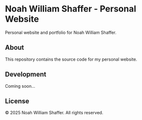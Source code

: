 # Noah William Shaffer - Personal Website

Personal website and portfolio for Noah William Shaffer.

## About

This repository contains the source code for my personal website.

## Development

Coming soon...

## License

© 2025 Noah William Shaffer. All rights reserved.

